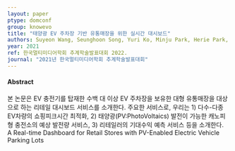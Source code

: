 ```yaml
---
layout: paper
ptype: domconf
group: knowevo
title: "태양광 EV 주차장 기반 유통매장을 위한 실시간 대시보드"
authors: Suyeon Wang, Seunghoon Song, Yuri Ko, Minju Park, Herie Park, Sejin Chun
year: 2021
ref: 한국멀티미디어학회 추계학술발표대회 2022.
journal: "2021년 한국멀티미디어학회 추계학술발표대회"
---
```


<h4><span class="badge badge-info">Abstract</span></h4>
본 논문은 EV 충전기를 탑재한 수백 대 이상 EV 주차장을 보유한 대형 유통매장을 대상으로 하는 리테일 대시보드 서비스를 소개한다. 주요한 서비스로, 우리는 1) 다수-다종 EV차량의 쇼핑피크시간 최적화, 2) 태양광(PV:PhotoVoltaics) 발전이 가능한 캐노피형 충전소의 예상 발전량 서비스, 3) 리테일러의 기대수익 예측 서비스 등을 소개한다.

<div class="alert alert-warning" role="alert">
   A Real-time Dashboard for Retail Stores with PV-Enabled Electric Vehicle Parking Lots
</div>
